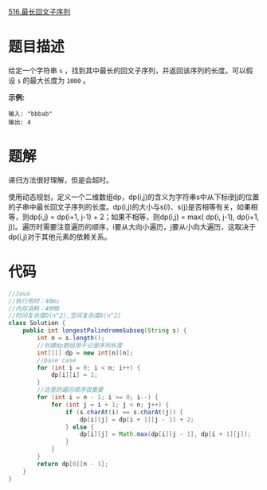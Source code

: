 [516.最长回文子序列](https://leetcode-cn.com/problems/longest-palindromic-subsequence/)

# 题目描述

给定一个字符串 `s` ，找到其中最长的回文子序列，并返回该序列的长度。可以假设 `s` 的最大长度为 `1000` 。

**示例:**

```
输入: "bbbab"
输出: 4
```

# 题解

递归方法很好理解，但是会超时。

使用动态规划，定义一个二维数组dp，dp(i,j)的含义为字符串s中从下标i到j的位置的子串中最长回文子序列的长度。dp(i,j)的大小与s(i)、s(j)是否相等有关，如果相等，则dp(i,j) = dp(i+1, j-1) + 2；如果不相等，则dp(i,j) = max( dp(i, j-1), dp(i+1, j))。遍历时需要注意遍历的顺序，i要从大向小遍历，j要从小向大遍历，这取决于dp(i,j)对于其他元素的依赖关系。

# 代码

```java
//Java
//执行用时：40ms
//内存消耗：49MB
//时间复杂度O(n^2),空间复杂度0(n^2)
class Solution {
    public int longestPalindromeSubseq(String s) {
        int n = s.length();
        //创建dp数组用于记录序列长度
        int[][] dp = new int[n][n];
        //base case
        for (int i = 0; i < n; i++) {
            dp[i][i] = 1;
        }
        //这里的遍历顺序很重要
        for (int i = n - 1; i >= 0; i--) {
            for (int j = i + 1; j < n; j++) {
                if (s.charAt(i) == s.charAt(j)) {
                    dp[i][j] = dp[i + 1][j - 1] + 2;
                } else {
                    dp[i][j] = Math.max(dp[i][j - 1], dp[i + 1][j]);
                }
            }
        }
        return dp[0][n - 1];
    }
}
```

